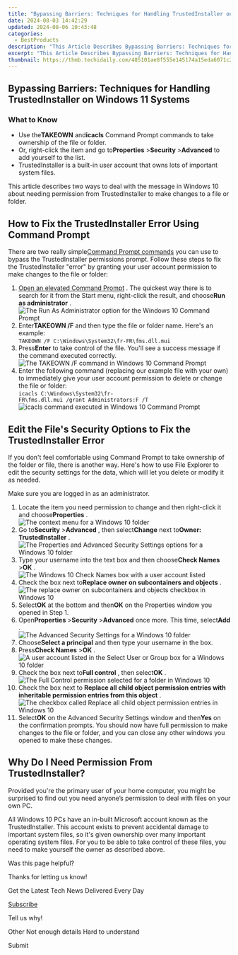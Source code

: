 ```yaml
---
title: "Bypassing Barriers: Techniques for Handling TrustedInstaller on Windows 11 Systems"
date: 2024-08-03 14:42:29
updated: 2024-08-06 10:43:48
categories:
  - BestProducts
description: "This Article Describes Bypassing Barriers: Techniques for Handling TrustedInstaller on Windows 11 Systems"
excerpt: "This Article Describes Bypassing Barriers: Techniques for Handling TrustedInstaller on Windows 11 Systems"
thumbnail: https://thmb.techidaily.com/485101ae8f555e145174a15eda6071c25617b2b00c96089d339b8e4537366b75.jpg
---
```


## Bypassing Barriers: Techniques for Handling TrustedInstaller on Windows 11 Systems
### What to Know

* Use the**TAKEOWN** and**icacls** Command Prompt commands to take ownership of the file or folder.
* Or, right-click the item and go to**Properties** \>**Security** \>**Advanced** to add yourself to the list.
* TrustedInstaller is a built-in user account that owns lots of important system files.

 This article describes two ways to deal with the message in Windows 10 about needing permission from TrustedInstaller to make changes to a file or folder.

## How to Fix the TrustedInstaller Error Using Command Prompt

 There are two really simple[Command Prompt commands](https://www.lifewire.com/list-of-command-prompt-commands-4092302) you can use to bypass the TrustedInstaller permissions prompt. Follow these steps to fix the TrustedInstaller "error" by granting your user account permission to make changes to the file or folder:

1. [Open an elevated Command Prompt](https://www.lifewire.com/how-to-open-an-elevated-command-prompt-2618088) . The quickest way there is to search for it from the Start menu, right-click the result, and choose**Run as administrator** .  
![The Run As Administrator option for the Windows 10 Command Prompt](https://www.lifewire.com/thmb/qK50_I4SdSJ98eEbO9R6yPSN1Vk=/1500x0/filters:no_upscale():max_bytes(150000):strip_icc():format(webp)/command-prompt-admin-windows-10-45f7ecab69a442f489eaf6a499a353d4.png)
2. Enter**TAKEOWN /F** and then type the file or folder name. Here's an example:  
 `TAKEOWN /F C:\Windows\System32\fr-FR\fms.dll.mui`
3. Press**Enter** to take control of the file. You'll see a success message if the command executed correctly.  
![The TAKEOWN /F command in Windows 10 Command Prompt](https://www.lifewire.com/thmb/nOnoS4n34cd8C2EJEDT2_rLzdhw=/1500x0/filters:no_upscale():max_bytes(150000):strip_icc():format(webp)/takeown-command-trustsedinstaller-windows-10-267bfffb4f974a29940a0af233ef4a84.png)
4. Enter the following command (replacing our example file with your own) to immediately give your user account permission to delete or change the file or folder:  
 `icacls C:\Windows\System32\fr-FR\fms.dll.mui /grant Administrators:F /T`  
![icacls command executed in Windows 10 Command Prompt](https://www.lifewire.com/thmb/clN3CT0-H0V3QdOSRZWprDCigZ4=/1500x0/filters:no_upscale():max_bytes(150000):strip_icc():format(webp)/icacls-command-windows-10-7f562cffaf424cd281b4e58c68b19e25.png)

## Edit the File's Security Options to Fix the TrustedInstaller Error

 If you don't feel comfortable using Command Prompt to take ownership of the folder or file, there is another way. Here's how to use File Explorer to edit the security settings for the data, which will let you delete or modify it as needed.

Make sure you are logged in as an administrator.

1. Locate the item you need permission to change and then right-click it and choose**Properties** .  
![The context menu for a Windows 10 folder ](https://www.lifewire.com/thmb/CSwAkry59uiW_sJ5GzqkO0QrOuk=/1500x0/filters:no_upscale():max_bytes(150000):strip_icc():format(webp)/context-menu-folder-windows-10-0447423a01764cecad790f8dc6303c59.png)
2. Go to**Security** \>**Advanced** , then select**Change** next to**Owner: TrustedInstaller** .  
![The Properties and Advanced Security Settings options for a Windows 10 folder](https://www.lifewire.com/thmb/823H3LgLGW5GbhyNSwSn1HNUZlk=/1500x0/filters:no_upscale():max_bytes(150000):strip_icc():format(webp)/advanced-security-settings-windows-10-folder-4eb4fed4cb134eb1ba00993a705f7175.png)
3. Type your username into the text box and then choose**Check Names** \>**OK** .  
![The Windows 10 Check Names box with a user account listed](https://www.lifewire.com/thmb/ESMv2bIcNtWxpryKYLlwZFwmyCA=/1500x0/filters:no_upscale():max_bytes(150000):strip_icc():format(webp)/windows-10-select-user-or-group-880cbe35a52348f19d11206db4d7a0b6.png)
4. Check the box next to**Replace owner on subcontainers and objects** .  
![The replace owner on subcontainers and objects checkbox in Windows 10](https://www.lifewire.com/thmb/n8OW45wPPq3HiSTrW4eQIT_Y0EU=/1500x0/filters:no_upscale():max_bytes(150000):strip_icc():format(webp)/replace-owner-windows-10-folder-885ef894881e4e21a60b1b09568ea020.png)
5. Select**OK** at the bottom and then**OK** on the Properties window you opened in Step 1.
6. Open**Properties** \>**Security** \>**Advanced** once more. This time, select**Add** .  
![The Advanced Security Settings for a Windows 10 folder](https://www.lifewire.com/thmb/fEVYPGbUtSiGdO8kZg1RZd6gtIE=/1500x0/filters:no_upscale():max_bytes(150000):strip_icc():format(webp)/add-button-advanced-security-settings-3ffcde5bc8b942278219bbd9b4663921.png)
7. Choose**Select a principal** and then type your username in the box.
8. Press**Check Names** \>**OK** .  
![A user account listed in the Select User or Group box for a Windows 10 folder](https://www.lifewire.com/thmb/a8Ie_eyPviEwOjytgb9HHofaQgc=/1500x0/filters:no_upscale():max_bytes(150000):strip_icc():format(webp)/select-user-group-windows-10-security-b2ffe7d116f2424e845a612090d4e932.png)
9. Check the box next to**Full control** , then select**OK** .  
![The Full Control permission selected for a folder in Windows 10](https://www.lifewire.com/thmb/cLa_4Jv8moyuFMZaNvHFNWAcllw=/1500x0/filters:no_upscale():max_bytes(150000):strip_icc():format(webp)/full-control-folder-permissions-b0f31e6f8d7d418e91990e6c32476c30.png)
10. Check the box next to **Replace all child object permission entries with inheritable permission entries from this object** .  
![The checkbox called Replace all child object permission entries in Windows 10](https://www.lifewire.com/thmb/6T2vTKuuRj3ONEWEpCefVrYtszQ=/1500x0/filters:no_upscale():max_bytes(150000):strip_icc():format(webp)/replace-all-child-object-permission-entries-windows-10-fc09040d1d8b4357b5866ced25b79262.png)
11. Select**OK** on the Advanced Security Settings window and then**Yes** on the confirmation prompts. You should now have full permission to make changes to the file or folder, and you can close any other windows you opened to make these changes.

## Why Do I Need Permission From TrustedInstaller?

 Provided you're the primary user of your home computer, you might be surprised to find out you need anyone’s permission to deal with files on your own PC.

 All Windows 10 PCs have an in-built Microsoft account known as the TrustedInstaller. This account exists to prevent accidental damage to important system files, so it's given ownership over many important operating system files. For you to be able to take control of these files, you need to make yourself the owner as described above.  

Was this page helpful?

Thanks for letting us know!

 Get the Latest Tech News Delivered Every Day

[Subscribe](https://www.lifewire.com/#)

Tell us why!

 Other  Not enough details  Hard to understand

 Submit

<ins class="adsbygoogle"
     style="display:block"
     data-ad-format="autorelaxed"
     data-ad-client="ca-pub-7571918770474297"
     data-ad-slot="1223367746"></ins>



<ins class="adsbygoogle"
     style="display:block"
     data-ad-client="ca-pub-7571918770474297"
     data-ad-slot="8358498916"
     data-ad-format="auto"
     data-full-width-responsive="true"></ins>
